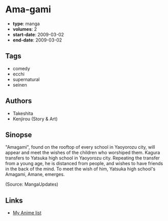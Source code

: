 # Ama-gami

-   **type**: manga
-   **volumes**: 2
-   **start-date**: 2009-03-02
-   **end-date**: 2009-03-02

## Tags

-   comedy
-   ecchi
-   supernatural
-   seinen

## Authors

-   Takeshita
-   Kenjirou (Story & Art)

## Sinopse

"Amagami", found on the rooftop of every school in Yaoyorozu city, will appear and meet the wishes of the children who worshiped them. Kagura transfers to Yatsuka high school in Yaoyorozu city. Repeating the transfer from a young age, he is distanced from people, and wishes to have friends in the back of the mind. To meet the wish of him, Yatsuka high school's Amagami, Amane, emerges.

(Source: MangaUpdates)

## Links

-   [My Anime list](https://myanimelist.net/manga/22078/Ama-gami)
